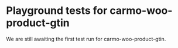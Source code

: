 # Playground tests for carmo-woo-product-gtin
We are still awaiting the first test run for carmo-woo-product-gtin.
